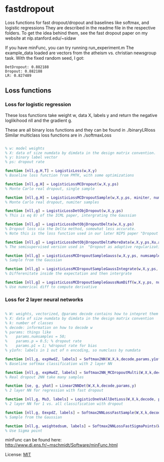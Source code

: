 # fastdropout

Loss functions for fast dropout/dropout and baselines like softmax, and logistic regressions
They are described in the readme file in the respective folders.
To get the idea behind them, see the fast dropout paper on my website at nlp.stanford.edu/~sidaw

If you have minFunc, you can try running run_experiment.m
The example_data loaded are vectors from the atheism vs. christian newsgroup task.
With the fixed random seed, I got:

```
DetDropout: 0.882188
Dropout: 0.882188
LR: 0.827489
```

## Loss functions

### Loss for logistic regression
These loss functions take weight w, data X, labels y and return the negative loglikihood nll and the gradient g.

These are all binary loss functions and they can be found in ./binaryLRloss
Similar multiclass loss functions are in ./softmaxLoss

```matlab

% w: model weights
% X: data of size numdata by dimdata in the design matrix convention.
% y: binary label vector
% ps: dropout rate

function [nll,g,H,T] = LogisticLoss(w,X,y)
% Baseline loss function from PMTK, with some optimizations

function [nll,g,H] = LogisticLossMCDropout(w,X,y,ps)
% Monte Carlo real dropout, single sample

function [nll,g,H] = LogisticLossMCDropoutSample(w,X,y,ps, miniter, numiter)
% Monte Carlo real dropout, numiter samples

function [nll,g] = LogisticLossDetObjDropout(w,X,y,ps)
% This is eq 8) of the ICML paper, intergrating the Gaussian

function [nll,g] = LogisticLossDetObjDropoutDelta(w,X,y,ps)
% Dropout loss via the Delta method, somewhat less accurate. 
% Note this is the loss function used in our later NIPS paper "Dropout as adaptive regularization"

function [nll,g] = LogisticLossDetObjDropoutDeltaMoreData(w,X,y,ps,Xu,a)
% The semisupervised version used in  "Dropout as adaptive regularization", where Xu is the unlabelled data, and a is the discounting coefficient.

function [nll,g] = LogisticLossMCDropoutSampleGauss(w,X,y,ps, numsample)
% Sample from the Gaussian

function [nll,g] = LogisticLossMCDropoutSampleGaussIntegrate(w,X,y,ps, numsample)
% Differenitate inside the expectation and then intergrate

function [nll,g] = LogisticLossMCDropoutSampleGaussNumDiff(w,X,y,ps, numsample)
% Use numerical diff to compute derivative
```

### Loss for 2 layer neural networks
```matlab

% W: weights, vectorized, @params decode contains how to intepret them
% X: data of size numdata by dimdata in the design matrix convention
% k: number of classes
% decode: information on how to decode w
% params: things like
%    params.numsamples = 50; 
%    params.p = 0.5; % dropout rate
%    params.p1 = 1; %dropout rate for bias
% y1ofn: labels in 1 out of n encoding, so numclass by numdata

function [nll,g, expHwdZ, labels] = Softmax2NN(W,X,k,decode,params,y1ofn)
% Baseline softmax classification with 2 layer NN

function [nll,g, expHwdZ, labels] = Softmax2NN_MCDropoutMulti(W,X,k,decode,params,y1ofn)
% Real dropout 2NN take many samples

function [se, g, yhat] = Linear2NNDet(W,X,k,decode,params,y)
% 2 layer NN for regression with fast dropout

function [nll,g, Mu3, labels] = LogisticOneVsAllDetLoss(W,X,k,decode, params,y1ofn)
% 2 layer NN for 1 vs. all classification with dropout

function [nll,g, EexpdZ, labels] = Softmax2NNLossFastSample(W,X,k,decode,params,y1ofn)
% Sample from the Gaussian

function [nll,g, weightedsum, labels] = Softmax2NNLossFastSigmaPoints(W,X,k,decode,params,y1ofn)
% Use Sigma point
```

minFunc can be found here:
http://www.di.ens.fr/~mschmidt/Software/minFunc.html

License: [MIT](LICENSE)
